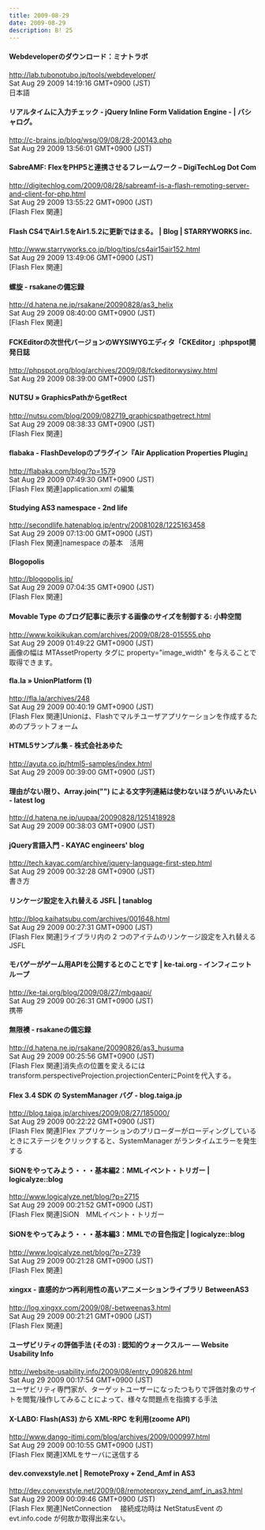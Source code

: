 ```yaml
---
title: 2009-08-29
date: 2009-08-29
description: B! 25
---
```


#### Webdeveloperのダウンロード：ミナトラボ
http://lab.tubonotubo.jp/tools/webdeveloper/<br>
Sat Aug 29 2009 14:19:16 GMT+0900 (JST)<br>
日本語


#### リアルタイムに入力チェック - jQuery Inline Form Validation Engine - | バシャログ。
http://c-brains.jp/blog/wsg/09/08/28-200143.php<br>
Sat Aug 29 2009 13:56:01 GMT+0900 (JST)<br>


#### SabreAMF: FlexをPHP5と連携させるフレームワーク – DigiTechLog Dot Com
http://digitechlog.com/2009/08/28/sabreamf-is-a-flash-remoting-server-and-client-for-php.html<br>
Sat Aug 29 2009 13:55:22 GMT+0900 (JST)<br>
[Flash Flex 関連]


#### Flash CS4でAir1.5をAir1.5.2に更新ではまる。 | Blog | STARRYWORKS inc.
http://www.starryworks.co.jp/blog/tips/cs4air15air152.html<br>
Sat Aug 29 2009 13:49:06 GMT+0900 (JST)<br>
[Flash Flex 関連]


#### 螺旋 - rsakaneの備忘録
http://d.hatena.ne.jp/rsakane/20090828/as3_helix<br>
Sat Aug 29 2009 08:40:00 GMT+0900 (JST)<br>
[Flash Flex 関連]


#### FCKEditorの次世代バージョンのWYSIWYGエディタ「CKEditor」:phpspot開発日誌
http://phpspot.org/blog/archives/2009/08/fckeditorwysiwy.html<br>
Sat Aug 29 2009 08:39:00 GMT+0900 (JST)<br>


#### NUTSU  » GraphicsPathからgetRect
http://nutsu.com/blog/2009/082719_graphicspathgetrect.html<br>
Sat Aug 29 2009 08:38:33 GMT+0900 (JST)<br>
[Flash Flex 関連]


#### flabaka - FlashDevelopのプラグイン『Air Application Properties Plugin』
http://flabaka.com/blog/?p=1579<br>
Sat Aug 29 2009 07:49:30 GMT+0900 (JST)<br>
[Flash Flex 関連]application.xml の編集


####  Studying AS3 namespace - 2nd life
http://secondlife.hatenablog.jp/entry/20081028/1225163458<br>
Sat Aug 29 2009 07:13:00 GMT+0900 (JST)<br>
[Flash Flex 関連]namespace の基本　活用


#### Blogopolis
http://blogopolis.jp/<br>
Sat Aug 29 2009 07:04:35 GMT+0900 (JST)<br>
[Flash Flex 関連]


#### Movable Type のブログ記事に表示する画像のサイズを制御する: 小粋空間
http://www.koikikukan.com/archives/2009/08/28-015555.php<br>
Sat Aug 29 2009 01:49:22 GMT+0900 (JST)<br>
画像の幅は MTAssetProperty タグに property="image_width" を与えることで取得できます。


#### fla.la  » UnionPlatform (1)
http://fla.la/archives/248<br>
Sat Aug 29 2009 00:40:19 GMT+0900 (JST)<br>
[Flash Flex 関連]Unionは、Flashでマルチユーザアプリケーションを作成するためのプラットフォーム


#### HTML5サンプル集 - 株式会社あゆた
http://ayuta.co.jp/html5-samples/index.html<br>
Sat Aug 29 2009 00:39:00 GMT+0900 (JST)<br>


####  理由がない限り、Array.join("") による文字列連結は使わないほうがいいみたい - latest log
http://d.hatena.ne.jp/uupaa/20090828/1251418928<br>
Sat Aug 29 2009 00:38:03 GMT+0900 (JST)<br>


#### jQuery言語入門 - KAYAC engineers' blog
http://tech.kayac.com/archive/jquery-language-first-step.html<br>
Sat Aug 29 2009 00:32:28 GMT+0900 (JST)<br>
書き方


#### リンケージ設定を入れ替える JSFL | tanablog
http://blog.kaihatsubu.com/archives/001648.html<br>
Sat Aug 29 2009 00:27:31 GMT+0900 (JST)<br>
[Flash Flex 関連]ライブラリ内の 2 つのアイテムのリンケージ設定を入れ替える JSFL


#### モバゲーがゲーム用APIを公開するとのことです | ke-tai.org - インフィニットループ
http://ke-tai.org/blog/2009/08/27/mbgaapi/<br>
Sat Aug 29 2009 00:26:31 GMT+0900 (JST)<br>
携帯


#### 無限襖 - rsakaneの備忘録
http://d.hatena.ne.jp/rsakane/20090826/as3_husuma<br>
Sat Aug 29 2009 00:25:56 GMT+0900 (JST)<br>
[Flash Flex 関連]消失点の位置を変えるにはtransform.perspectiveProjection.projectionCenterにPointを代入する。


####     Flex 3.4 SDK の SystemManager バグ - blog.taiga.jp    
http://blog.taiga.jp/archives/2009/08/27/185000/<br>
Sat Aug 29 2009 00:22:22 GMT+0900 (JST)<br>
[Flash Flex 関連]Flex アプリケーションのプリローダーがローディングしているときにステージをクリックすると、SystemManager がランタイムエラーを発生する


#### SiONをやってみよう・・・基本編2：MMLイベント・トリガー | logicalyze::blog
http://www.logicalyze.net/blog/?p=2715<br>
Sat Aug 29 2009 00:21:52 GMT+0900 (JST)<br>
[Flash Flex 関連]SiON　MMLイベント・トリガー


#### SiONをやってみよう・・・基本編3：MMLでの音色指定 | logicalyze::blog
http://www.logicalyze.net/blog/?p=2739<br>
Sat Aug 29 2009 00:21:28 GMT+0900 (JST)<br>
[Flash Flex 関連]


#### xingxx - 直感的かつ再利用性の高いアニメーションライブラリ BetweenAS3
http://log.xingxx.com/2009/08/-betweenas3.html<br>
Sat Aug 29 2009 00:21:21 GMT+0900 (JST)<br>
[Flash Flex 関連]


#### ユーザビリティの評価手法 (その3) : 認知的ウォークスルー — Website Usability Info
http://website-usability.info/2009/08/entry_090826.html<br>
Sat Aug 29 2009 00:17:54 GMT+0900 (JST)<br>
ユーザビリティ専門家が、ターゲットユーザーになったつもりで評価対象のサイトを閲覧/操作してみることによって、様々な問題点を指摘する手法


#### X-LABO: Flash(AS3) から XML-RPC を利用(zoome API)
http://www.dango-itimi.com/blog/archives/2009/000997.html<br>
Sat Aug 29 2009 00:10:55 GMT+0900 (JST)<br>
[Flash Flex 関連]XMLをサーバに送信する


#### dev.convexstyle.net | RemoteProxy + Zend_Amf in AS3
http://dev.convexstyle.net/2009/08/remoteproxy_zend_amf_in_as3.html<br>
Sat Aug 29 2009 00:09:46 GMT+0900 (JST)<br>
[Flash Flex 関連]NetConnection 　接続成功時は NetStatusEvent の evt.info.code が何故か取得出来ない。


